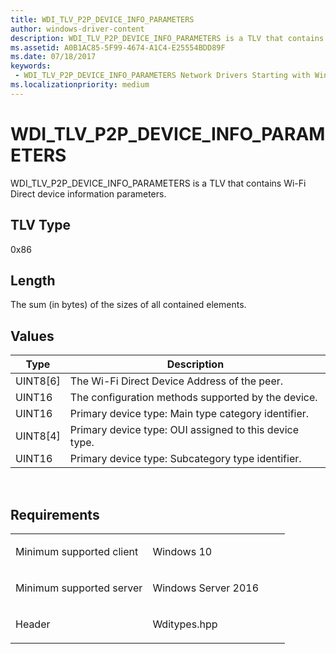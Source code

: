 ```yaml
---
title: WDI_TLV_P2P_DEVICE_INFO_PARAMETERS
author: windows-driver-content
description: WDI_TLV_P2P_DEVICE_INFO_PARAMETERS is a TLV that contains Wi-Fi Direct device information parameters.
ms.assetid: A0B1AC85-5F99-4674-A1C4-E25554BDD89F
ms.date: 07/18/2017
keywords:
 - WDI_TLV_P2P_DEVICE_INFO_PARAMETERS Network Drivers Starting with Windows Vista
ms.localizationpriority: medium
---
```


# WDI\_TLV\_P2P\_DEVICE\_INFO\_PARAMETERS


WDI\_TLV\_P2P\_DEVICE\_INFO\_PARAMETERS is a TLV that contains Wi-Fi Direct device information parameters.

## TLV Type


0x86

## Length


The sum (in bytes) of the sizes of all contained elements.

## Values


| Type       | Description                                            |
|------------|--------------------------------------------------------|
| UINT8\[6\] | The Wi-Fi Direct Device Address of the peer.           |
| UINT16     | The configuration methods supported by the device.     |
| UINT16     | Primary device type: Main type category identifier.    |
| UINT8\[4\] | Primary device type: OUI assigned to this device type. |
| UINT16     | Primary device type: Subcategory type identifier.      |

 

Requirements
------------

<table>
<colgroup>
<col width="50%" />
<col width="50%" />
</colgroup>
<tbody>
<tr class="odd">
<td><p>Minimum supported client</p></td>
<td><p>Windows 10</p></td>
</tr>
<tr class="even">
<td><p>Minimum supported server</p></td>
<td><p>Windows Server 2016</p></td>
</tr>
<tr class="odd">
<td><p>Header</p></td>
<td>Wditypes.hpp</td>
</tr>
</tbody>
</table>

 

 




